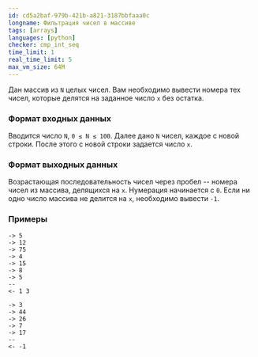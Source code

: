 ```yaml
---
id: cd5a2baf-979b-421b-a821-3187bbfaaa0c
longname: Фильтрация чисел в массиве
tags: [arrays]
languages: [python]
checker: cmp_int_seq
time_limit: 1
real_time_limit: 5
max_vm_size: 64M
---
```



Дан массив из `N` целых чисел. Вам необходимо вывести номера тех чисел, которые делятся на заданное число `x` без остатка.

### Формат входных данных

Вводится число `N`, `0 ≤ N ≤ 100`. Далее дано `N` чисел, каждое c новой строки. После этого с новой строки задается число `x`.

### Формат выходных данных

Возрастающая последовательность чисел через пробел -- номера чисел из массива, делящихся на `x`. Нумерация начинается с `0`. Если ни одно число массива не делится на `x`, необходимо вывести `-1`.

### Примеры

```
-> 5
-> 12
-> 75
-> 4
-> 15
-> 8
-> 5
--
<- 1 3
```

```
-> 3
-> 44
-> 26
-> 7
-> 17
--
<- -1
```
